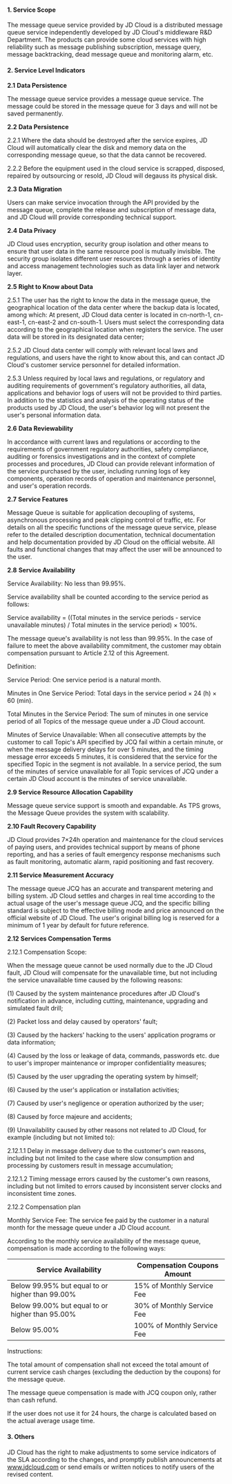 #### **1.** **Service Scope**

The message queue service provided by JD Cloud is a distributed message queue service independently developed by JD Cloud's middleware R&D Department. The products can provide some cloud services with high reliability such as message publishing subscription, message query, message backtracking, dead message queue and monitoring alarm, etc.

#### **2.** **Service Level Indicators**

**2.1** **Data Persistence**

 The message queue service provides a message queue service. The message could be stored in the message queue for 3 days and will not be saved permanently.

**2.2** **Data Persistence**

2.2.1 Where the data should be destroyed after the service expires, JD Cloud will automatically clear the disk and memory data on the corresponding message queue, so that the data cannot be recovered.

2.2.2 Before the equipment used in the cloud service is scrapped, disposed, repaired by outsourcing or resold, JD Cloud will degauss its physical disk.

**2.3** **Data Migration**

Users can make service invocation through the API provided by the message queue, complete the release and subscription of message data, and JD Cloud will provide corresponding technical support.

**2.4** **Data Privacy**

JD Cloud uses encryption, security group isolation and other means to ensure that user data in the same resource pool is mutually invisible. The security group isolates different user resources through a series of identity and access management technologies such as data link layer and network layer.

**2.5** **Right to Know about Data**

2.5.1 The user has the right to know the data in the message queue, the geographical location of the data center where the backup data is located, among which: At present, JD Cloud data center is located in cn-north-1, cn-east-1, cn-east-2 and cn-south-1. Users must select the corresponding data according to the geographical location when registers the service. The user data will be stored in its designated data center;

2.5.2 JD Cloud data center will comply with relevant local laws and regulations, and users have the right to know about this, and can contact JD Cloud's customer service personnel for detailed information.

2.5.3 Unless required by local laws and regulations, or regulatory and auditing requirements of government's regulatory authorities, all data, applications and behavior logs of users will not be provided to third parties. In addition to the statistics and analysis of the operating status of the products used by JD Cloud, the user's behavior log will not present the user's personal information data.

**2.6** **Data Reviewability**

In accordance with current laws and regulations or according to the requirements of government regulatory authorities, safety compliance, auditing or forensics investigations and in the context of complete processes and procedures, JD Cloud can provide relevant information of the service purchased by the user, including running logs of key components, operation records of operation and maintenance personnel, and user's operation records.

**2.7** **Service Features**

Message Queue is suitable for application decoupling of systems, asynchronous processing and peak clipping control of traffic, etc. For details on all the specific functions of the message queue service, please refer to the detailed description documentation, technical documentation and help documentation provided by JD Cloud on the official website. All faults and functional changes that may affect the user will be announced to the user.

**2.8** **Service Availability**

Service Availability: No less than 99.95%.

Service availability shall be counted according to the service period as follows:

Service availability = ((Total minutes in the service periods - service unavailable minutes) / Total minutes in the service period) × 100%.

The message queue's availability is not less than 99.95%. In the case of failure to meet the above availability commitment, the customer may obtain compensation pursuant to Article 2.12 of this Agreement.

Definition:

Service Period: One service period is a natural month.

Minutes in One Service Period: Total days in the service period × 24 (h) × 60 (min).

Total Minutes in the Service Period: The sum of minutes in one service period of all Topics of the message queue under a JD Cloud account.

Minutes of Service Unavailable: When all consecutive attempts by the customer to call Topic's API specified by JCQ fail within a certain minute, or when the message delivery delays for over 5 minutes, and the timing message error exceeds 5 minutes, it is considered that the service for the specified Topic in the segment is not available. In a service period, the sum of the minutes of service unavailable for all Topic services of JCQ under a certain JD Cloud account is the minutes of service unavailable.

**2.9 Service Resource Allocation Capability**

Message queue service support is smooth and expandable. As TPS grows, the Message Queue provides the system with scalability.

**2.10 Fault Recovery Capability**

JD Cloud provides 7×24h operation and maintenance for the cloud services of paying users, and provides technical support by means of phone reporting, and has a series of fault emergency response mechanisms such as fault monitoring, automatic alarm, rapid positioning and fast recovery.

**2.11 Service Measurement Accuracy**

The message queue JCQ has an accurate and transparent metering and billing system. JD Cloud settles and charges in real time according to the actual usage of the user's message queue JCQ, and the specific billing standard is subject to the effective billing mode and price announced on the official website of JD Cloud. The user's original billing log is reserved for a minimum of 1 year by default for future reference.

**2.12** **Services Compensation Terms**

2.12.1 Compensation Scope:

When the message queue cannot be used normally due to the JD Cloud fault, JD Cloud will compensate for the unavailable time, but not including the service unavailable time caused by the following reasons:

(1) Caused by the system maintenance procedures after JD Cloud's notification in advance, including cutting, maintenance, upgrading and simulated fault drill;

(2) Packet loss and delay caused by operators' fault;

(3) Caused by the hackers' hacking to the users' application programs or data information;

(4) Caused by the loss or leakage of data, commands, passwords etc. due to user's improper maintenance or improper confidentiality measures;

(5) Caused by the user upgrading the operating system by himself;

(6) Caused by the user's application or installation activities;

(7) Caused by user's negligence or operation authorized by the user;

(8) Caused by force majeure and accidents;

(9) Unavailability caused by other reasons not related to JD Cloud, for example (including but not limited to):

2.12.1.1 Delay in message delivery due to the customer's own reasons, including but not limited to the case where slow consumption and processing by customers result in message accumulation;

2.12.1.2 Timing message errors caused by the customer's own reasons, including but not limited to errors caused by inconsistent server clocks and inconsistent time zones.

2.12.2 Compensation plan

Monthly Service Fee: The service fee paid by the customer in a natural month for the message queue under a JD Cloud account.

According to the monthly service availability of the message queue, compensation is made according to the following ways:

| **Service Availability**                  | **Compensation Coupons Amount**  |
| ------------------------------- | ------------------- |
| Below 99.95% but equal to or higher than 99.00%  | 15% of Monthly Service Fee |
| Below 99.00% but equal to or higher than 95.00%  | 30% of Monthly Service Fee |
| Below 95.00%                     | 100% of Monthly Service Fee |

 Instructions:

The total amount of compensation shall not exceed the total amount of current service cash charges (excluding the deduction by the coupons) for the message queue.

The message queue compensation is made with JCQ coupon only, rather than cash refund.

If the user does not use it for 24 hours, the charge is calculated based on the actual average usage time.

#### **3. Others**

JD Cloud has the right to make adjustments to some service indicators of the SLA according to the changes, and promptly publish announcements at www.jdcloud.com or send emails or written notices to notify users of the revised content.
